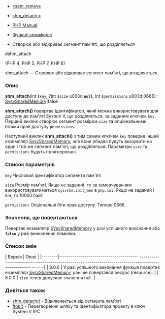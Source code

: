 - [«sem_remove](function.sem-remove.md)
- [shm_detach »](function.shm-detach.md)

- [PHP Manual](index.md)
- [Функції семафорів](ref.sem.md)
- Створює або відкриває сегмент пам'яті, що розділяється

#shm_attach

(PHP 4, PHP 5, PHP 7, PHP 8)

shm_attach — Створює або відкриває сегмент пам'яті, що розділяється.

### Опис

**shm_attach**(int `$key`, ?int `$size` u003d **`null`**, int `$permissions`
u003d 0666): [SysvSharedMemory](class.sysvsharedmemory.md)\|false

**shm_attach()** повертає ідентифікатор, який можна використовувати
для доступу до пам'яті System V, що розділяється, за заданим ключем `key`.
Перший виклик створює сегмент розміром `size` та опціональними бітами прав
доступу `permissions`.

Наступний виклик **shm_attach()** з тим самим ключем `key` поверне інший
екземпляр [SysvSharedMemory](class.sysvsharedmemory.md), але вони обидва
будуть вказувати на один і той же сегмент пам'яті, що розділяється. Параметри
`size` та `permissions` будуть проігноровані.

### Список параметрів

`key`
Числовий ідентифікатор сегмента пам'яті

`size`
Розмір пам'яті. Якщо не заданий, то за замовчуванням використовуватиметься
`sysvshm.init_mem` в `php.ini`. Якщо не заданий і він, то 10000 байт.

`permissions`
Опціональні біти прав доступу. Типово 0666.

### Значення, що повертаються

Повертає екземпляр [SysvSharedMemory](class.sysvsharedmemory.md)
у разі успішного виконання або **`false`** у разі виникнення
помилки.

### Список змін

| Версія | Опис |
|--------|---------------------------------------- -------------------------------------------------- -------------------------------------------------- ------|
| 8.0.0 | У разі успішного виконання функція повертає екземпляр [SysvSharedMemory](class.sysvsharedmemory.md); раніше повертався ресурс (resource). |
| 8.0.0 | `size` тепер допускає значення null. |

### Дивіться також

- [shm_detach()](function.shm-detach.md) - Відключається від сегмента
пам'яті
- [ftok()](function.ftok.md) - Перетворення шляху та ідентифікатора
проекту в ключ System V IPC
